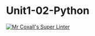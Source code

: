 # Unit1-02-Python
[![Mr Coxall's Super Linter](https://github.com/ICS3U-C-Programming-ReidM/Unit1-02-Python/workflows/Mr%20Coxall's%20Super%20Linter/badge.svg)](https://github.com/ICS3U-C-Programming-ReidM/Unit1-02-Python/actions/)
